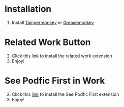 
# Installation

1. Install [Tampermonkey](https://www.tampermonkey.net/) or [Greasemonkey](https://www.greasespot.net/)

# Related Work Button
2. Click this [link](https://github.com/godoflaundry/fandom-scripts/raw/master/tapermonkey/relatedwork.pub.user.js) to install the related work extension
3. Enjoy!

# See Podfic First in Work
2. Click this [link](https://github.com/godoflaundry/fandom-scripts/raw/master/tapermonkey/seepodficfirst.pub.user.js) to install the See Podfic First extension
3. Enjoy!

